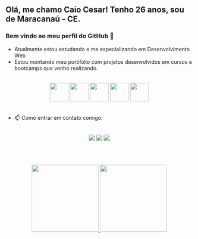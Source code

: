 <!--
**CaiocsCunha/CaiocsCunha** is a ✨ _special_ ✨ repository because its `README.md` (this file) appears on your GitHub profile.

Here are some ideas to get you started:

- 🔭 I’m currently working on ...
- 🌱 I’m currently learning ...
- 👯 I’m looking to collaborate on ...
- 🤔 I’m looking for help with ...
- 💬 Ask me about ...
- 📫 How to reach me: ...
- 😄 Pronouns: ...
- ⚡ Fun fact: ...
-->
## Olá, me chamo Caio Cesar! Tenho 26 anos, sou de Maracanaú - CE.
### Bem vindo ao meu perfil do GitHub 👋

- Atualmente estou estudando e me especializando em Desenvolvimento Web
- Estou montando meu portifólio com projetos desenvolvidos em cursos e bootcamps que venho realizando.

<br>

<div align="center">
  <img src="https://cdn.jsdelivr.net/gh/devicons/devicon/icons/html5/html5-original-wordmark.svg" width="50" />
  <img src="https://cdn.jsdelivr.net/gh/devicons/devicon/icons/css3/css3-original-wordmark.svg" width="50"/>
  <img src="https://cdn.jsdelivr.net/gh/devicons/devicon/icons/javascript/javascript-original.svg" width="50"/>
  <img src="https://cdn.jsdelivr.net/gh/devicons/devicon/icons/nodejs/nodejs-original.svg" width="50"/>
  <img src="https://cdn.jsdelivr.net/gh/devicons/devicon/icons/react/react-original-wordmark.svg" width="50"/>
</div>

<br>

- 📫 Como entrar em contato comigo:

<br>

<div align="center">
  <a href="https://www.linkedin.com/in/caiocscunha/" target="_blank"><img src="https://img.shields.io/badge/-LinkedIn-%230077B5?style=for-the-badge&logo=linkedin&logoColor=white" target="_blank"></a>
  <a href = "mailto:caiocscunha@gmail.com"><img src="https://img.shields.io/badge/Gmail-D14836?style=for-the-badge&logo=gmail&logoColor=white" target="_blank"></a>
  <a href="https://instagram.com/caioc_cunha" target="_blank"><img src="https://img.shields.io/badge/-Instagram-%23E4405F?style=for-the-badge&logo=instagram&logoColor=white" target="_blank"></a>
  </div>
 
<br><br>

<div align="center">
  <a href="https://github.com/CaiocsCunha">
  <img height="180em" src="https://github-readme-stats.vercel.app/api/top-langs/?username=CaiocsCunha&layout=compact&langs_count=7&theme=dracula"/>
  <img height="180em" src="https://github-readme-stats.vercel.app/api?username=CaiocsCunha&show_icons=true&theme=dracula&include_all_commits=true&count_private=true"/>
</div>
